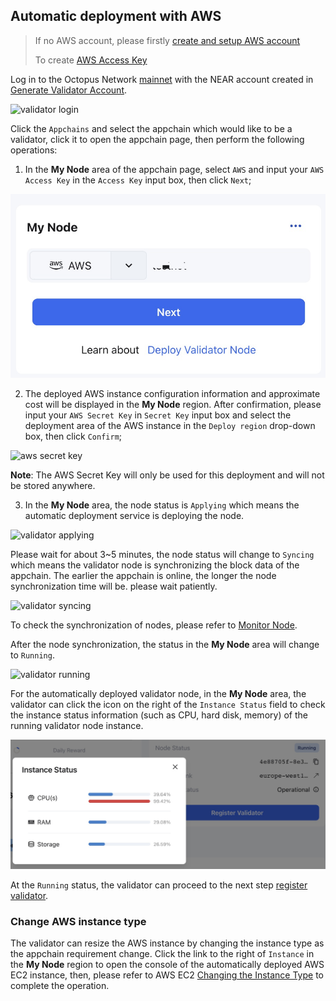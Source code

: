 ## Automatic deployment with AWS

> If no AWS account, please firstly [create and setup AWS account](https://aws.amazon.com/getting-started/guides/setup-environment/?nc1=h_ls)
>
> To create [AWS Access Key](https://docs.aws.amazon.com/IAM/latest/UserGuide/id_credentials_access-keys.html)

Log in to the Octopus Network [mainnet](https://mainnet.oct.network) with the NEAR account created in [Generate Validator Account](./validator-generate-keys.md).

![validator login](../images/maintain/validator_login.jpg)

Click the `Appchains` and select the appchain which would like to be a validator, click it to open the appchain page, then perform the following operations:

1. In the **My Node** area of ​​the appchain page, select `AWS` and input your `AWS Access Key` in the `Access Key` input box, then click `Next`;

![aws access key](../images/maintain/validator_aws_accesskey.jpg)

2. The deployed AWS instance configuration information and approximate cost will be displayed in the **My Node** region. After confirmation, please input your `AWS Secret Key` in `Secret Key` input box and select the deployment area of the AWS instance in the `Deploy region` drop-down box, then click `Confirm`;

![aws secret key](../images/maintain/validator_aws_secretkey.jpg)

**Note**: The AWS Secret Key will only be used for this deployment and will not be stored anywhere.

3. In the **My Node** area, the node status is `Applying` which means the automatic deployment service is deploying the node.

![validator applying](../images/maintain/validator_aws_applying.jpg)

Please wait for about 3~5 minutes, the node status will change to `Syncing` which means the validator node is synchronizing the block data of the appchain. The earlier the appchain is online, the longer the node synchronization time will be. please wait patiently.

![validator syncing](../images/maintain/validator_aws_syncing.jpg)

To check the synchronization of nodes, please refer to [Monitor Node](./monitor-node.md).

After the node synchronization, the status in the **My Node** area will change to `Running`.

![validator running](../images/maintain/validator_aws_running.jpg)

For the automatically deployed validator node, in the **My Node** area, the validator can click the icon on the right of the `Instance Status` field to check the instance status information (such as CPU, hard disk, memory) of the running validator node instance.

![validator instance status](../images/maintain/validator_instance_status.jpg)

At the `Running` status, the validator can proceed to the next step [register validator](./validator-register.md).

### Change AWS instance type

The validator can resize the AWS instance by changing the instance type as the appchain requirement change. Click the link to the right of `Instance` in the **My Node** region to open the console of the automatically deployed AWS EC2 instance, then, please refer to AWS EC2 [Changing the Instance Type](https://docs.aws.amazon.com/en_us/AWSEC2/latest/UserGuide/ec2-instance-resize.html) to complete the operation.
